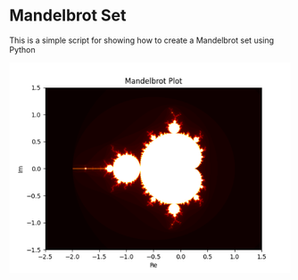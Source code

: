 # Mandelbrot Set

This is a simple script for showing how to create a Mandelbrot set using Python

![Mandelbrot](Mandelbrot.png)
